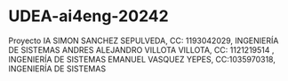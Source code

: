 # UDEA-ai4eng-20242
Proyecto IA
SIMON SANCHEZ SEPULVEDA, CC: 1193042029, INGENIERÍA DE SISTEMAS
ANDRES ALEJANDRO VILLOTA VILLOTA, CC: 1121219514 , INGENIERÍA DE SISTEMAS
EMANUEL VASQUEZ YEPES, CC:1035970318, INGENIERÍA DE SISTEMAS
